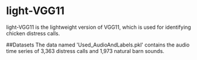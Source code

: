 # light-VGG11
light-VGG11 is the lightweight version of VGG11, which is used for identifying chicken distress calls.

##Datasets
The data named 'Used_AudioAndLabels.pkl' contains the audio time series of 3,363 distress calls and 1,973 natural barn sounds.
